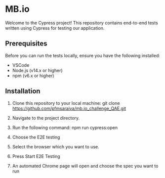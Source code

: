 # MB.io

Welcome to the Cypress project! This repository contains end-to-end tests written using Cypress for testing our application.

## Prerequisites

Before you can run the tests locally, ensure you have the following installed:

- VSCode
- Node.js (v14.x or higher)
- npm (v6.x or higher)

## Installation

1. Clone this repository to your local machine:
git clone https://github.com/pfmsaraiva/mb.io_challenge_QAE.git

2. Navigate to the project directory.

3. Run the following command: 
npm run cypress:open

4. Choose the E2E testing

5. Select the browser which you want to use. 

6. Press Start E2E Testing

7. An automated Chrome page will open and choose the spec you want to run